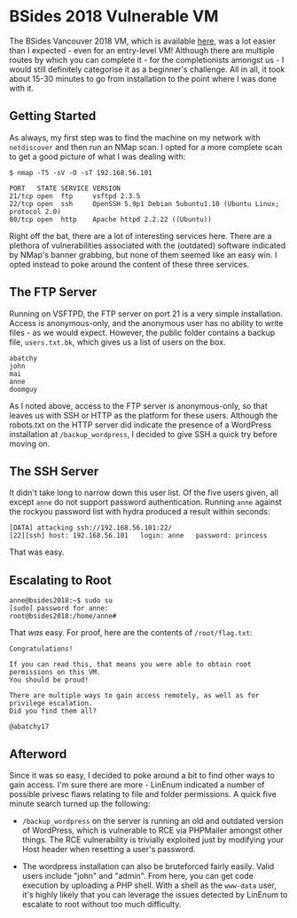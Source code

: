 # BSides 2018 Vulnerable VM

The BSides Vancouver 2018 VM, which is available [here](https://www.vulnhub.com/entry/bsides-vancouver-2018-workshop,231/), was a lot easier than I expected - even for an entry-level VM! Although there are multiple routes by which you can complete it - for the completionists amongst us - I would still definitely categorise it as a beginner's challenge. All in all, it took about 15-30 minutes to go from installation to the point where I was done with it.

## Getting Started

As always, my first step was to find the machine on my network with `netdiscover` and then run an NMap scan. I opted for a more complete scan to get a good picture of what I was dealing with:

`$ nmap -T5 -sV -O -sT 192.168.56.101`
```
PORT   STATE SERVICE VERSION
21/tcp open  ftp     vsftpd 2.3.5
22/tcp open  ssh     OpenSSH 5.9p1 Debian 5ubuntu1.10 (Ubuntu Linux; protocol 2.0)
80/tcp open  http    Apache httpd 2.2.22 ((Ubuntu))
```

Right off the bat, there are a lot of interesting services here. There are a plethora of vulnerabilities associated with the (outdated) software indicated by NMap's banner grabbing, but none of them seemed like an easy win. I opted instead to poke around the content of these three services.

## The FTP Server

Running on VSFTPD, the FTP server on port 21 is a very simple installation. Access is anonymous-only, and the anonymous user has no ability to write files - as we would expect. However, the public folder contains a backup file, `users.txt.bk`, which gives us a list of users on the box. 

```
abatchy
john
mai
anne
doomguy
```

As I noted above, access to the FTP server is anonymous-only, so that leaves us with SSH or HTTP as the platform for these users. Although the robots.txt on the HTTP server did indicate the presence of a WordPress installation at `/backup_wordpress`, I decided to give SSH a quick try before moving on.

## The SSH Server

It didn't take long to narrow down this user list. Of the five users given, all except `anne` do not support password authentication. Running `anne` against the rockyou password list with hydra produced a result within seconds:

```
[DATA] attacking ssh://192.168.56.101:22/
[22][ssh] host: 192.168.56.101   login: anne   password: princess
```

That was easy.

## Escalating to Root

```
anne@bsides2018:~$ sudo su
[sudo] password for anne:
root@bsides2018:/home/anne#
```

That *was* easy. For proof, here are the contents of `/root/flag.txt`:

```
Congratulations!

If you can read this, that means you were able to obtain root permissions on this VM.
You should be proud!

There are multiple ways to gain access remotely, as well as for privilege escalation.
Did you find them all?

@abatchy17
```

## Afterword

Since it was so easy, I decided to poke around a bit to find other ways to gain access. I'm sure there are more - LinEnum indicated a number of possible privesc flaws relating to file and folder permissions. A quick five minute search turned up the following:

* `/backup_wordpress` on the server is running an old and outdated version of WordPress, which is vulnerable to RCE via PHPMailer amongst other things. The RCE vulnerability is trivially exploited just by modifying your Host header when resetting a user's password.

* The wordpress installation can also be bruteforced fairly easily. Valid users include "john" and "admin". From here, you can get code execution by uploading a PHP shell. With a shell as the `www-data` user, it's highly likely that you can leverage the issues detected by LinEnum to escalate to root without too much difficulty.
